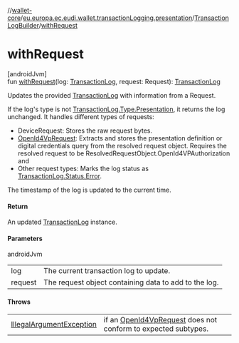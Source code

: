 //[wallet-core](../../../index.md)/[eu.europa.ec.eudi.wallet.transactionLogging.presentation](../index.md)/[TransactionLogBuilder](index.md)/[withRequest](with-request.md)

# withRequest

[androidJvm]\
fun [withRequest](with-request.md)(log: [TransactionLog](../../eu.europa.ec.eudi.wallet.transactionLogging/-transaction-log/index.md), request: Request): [TransactionLog](../../eu.europa.ec.eudi.wallet.transactionLogging/-transaction-log/index.md)

Updates the provided [TransactionLog](../../eu.europa.ec.eudi.wallet.transactionLogging/-transaction-log/index.md) with information from a Request.

If the log's type is not [TransactionLog.Type.Presentation](../../eu.europa.ec.eudi.wallet.transactionLogging/-transaction-log/-type/-presentation/index.md), it returns the log unchanged. It handles different types of requests:

- 
   DeviceRequest: Stores the raw request bytes.
- 
   [OpenId4VpRequest](../../eu.europa.ec.eudi.wallet.transfer.openId4vp/-open-id4-vp-request/index.md): Extracts and stores the presentation definition or digital credentials query from the resolved request object. Requires the resolved request to be ResolvedRequestObject.OpenId4VPAuthorization and
- 
   Other request types: Marks the log status as [TransactionLog.Status.Error](../../eu.europa.ec.eudi.wallet.transactionLogging/-transaction-log/-status/-error/index.md).

The timestamp of the log is updated to the current time.

#### Return

An updated [TransactionLog](../../eu.europa.ec.eudi.wallet.transactionLogging/-transaction-log/index.md) instance.

#### Parameters

androidJvm

| | |
|---|---|
| log | The current transaction log to update. |
| request | The request object containing data to add to the log. |

#### Throws

| | |
|---|---|
| [IllegalArgumentException](https://developer.android.com/reference/kotlin/java/lang/IllegalArgumentException.html) | if an [OpenId4VpRequest](../../eu.europa.ec.eudi.wallet.transfer.openId4vp/-open-id4-vp-request/index.md) does not conform to expected subtypes. |
